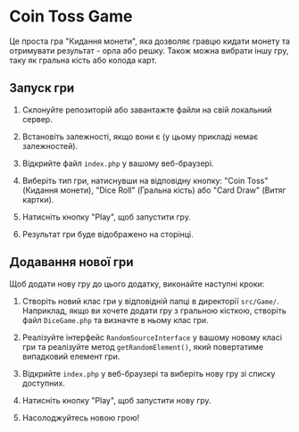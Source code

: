 # Coin Toss Game

Це проста гра "Кидання монети", яка дозволяє гравцю кидати монету та отримувати результат - орла або решку. Також можна вибрати іншу гру, таку як гральна кість або колода карт.

## Запуск гри

1. Склонуйте репозиторій або завантажте файли на свій локальний сервер.

2. Встановіть залежності, якщо вони є (у цьому прикладі немає залежностей).

3. Відкрийте файл `index.php` у вашому веб-браузері.

4. Виберіть тип гри, натиснувши на відповідну кнопку: "Coin Toss" (Кидання монети), "Dice Roll" (Гральна кість) або "Card Draw" (Витяг картки).

5. Натисніть кнопку "Play", щоб запустити гру.

6. Результат гри буде відображено на сторінці.

## Додавання нової гри

Щоб додати нову гру до цього додатку, виконайте наступні кроки:

1. Створіть новий клас гри у відповідній папці в директорії `src/Game/`. Наприклад, якщо ви хочете додати гру з гральною кісткою, створіть файл `DiceGame.php` та визначте в ньому клас гри.

2. Реалізуйте інтерфейс `RandomSourceInterface` у вашому новому класі гри та реалізуйте метод `getRandomElement()`, який повертатиме випадковий елемент гри.

3. Відкрийте `index.php` у веб-браузері та виберіть нову гру зі списку доступних.

4. Натисніть кнопку "Play", щоб запустити нову гру.

5. Насолоджуйтесь новою грою!
